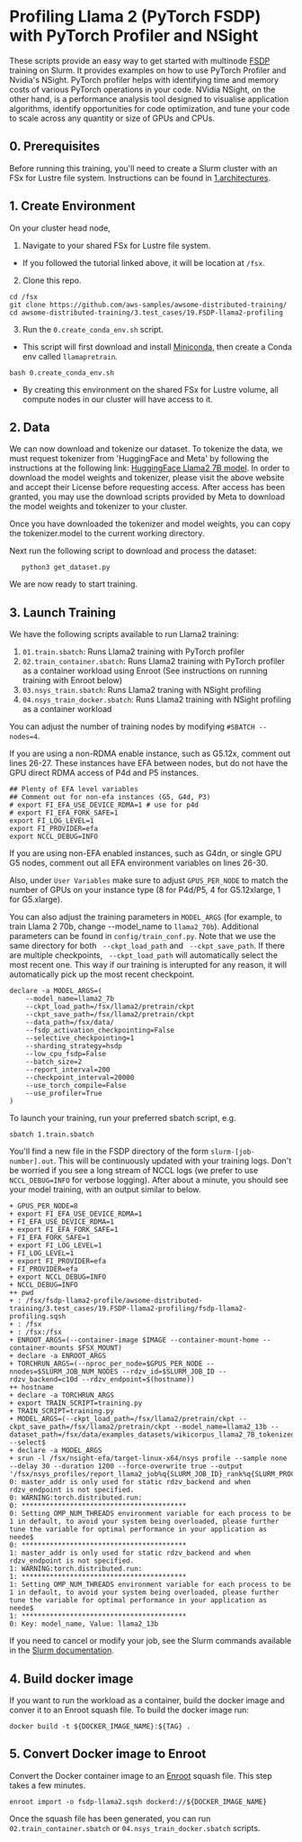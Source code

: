 # Profiling Llama 2 (PyTorch FSDP) with PyTorch Profiler and NSight

These scripts provide an easy way to get started with multinode [FSDP](https://pytorch.org/tutorials/intermediate/FSDP_tutorial.html) training on Slurm. It provides examples on how to use PyTorch Profiler and Nvidia's NSight. PyTorch profiler helps with identifying time and memory costs of various PyTorch operations in your code. NVidia NSight, on the other hand, is a performance analysis tool designed to visualise application algorithms, identify opportunities for code optimization, and tune your code to scale across any quantity or size of GPUs and CPUs. 

## 0. Prerequisites

Before running this training, you'll need to create a Slurm cluster with an FSx for Lustre file system. Instructions can be found in [1.architectures](../../1.architectures).

## 1. Create Environment

On your cluster head node, 
1. Navigate to your shared FSx for Lustre file system.
* If you followed the tutorial linked above, it will be location at `/fsx`.   
2. Clone this repo. 

```
cd /fsx
git clone https://github.com/aws-samples/awsome-distributed-training/
cd awsome-distributed-training/3.test_cases/19.FSDP-llama2-profiling
```

3. Run the `0.create_conda_env.sh` script. 
* This script will first download and install [Miniconda](https://docs.conda.io/projects/miniconda/en/latest/), then create a Conda env called `llamapretrain`.

```
bash 0.create_conda_env.sh
```

* By creating this environment on the shared FSx for Lustre volume, all compute nodes in our cluster will have access to it.

## 2. Data

We can now download and tokenize our dataset. To tokenize the data, we must request tokenizer from 'HuggingFace and Meta' by following the instructions at the following link: [HuggingFace Llama2 7B model](https://huggingface.co/meta-llama/Llama-2-7b). In order to download the model weights and tokenizer, please visit the above website and accept their License before requesting access. After access has been granted, you may use the download scripts provided by Meta to download the model weights and tokenizer to your cluster.

Once you have downloaded the tokenizer and model weights, you can copy the tokenizer.model to the current working directory. 

Next run the following script to download and process the dataset:

```
   python3 get_dataset.py
```
We are now ready to start training.

## 3. Launch Training

We have the following scripts available to run Llama2 training:
1. `01.train.sbatch`: Runs Llama2 training with PyTorch profiler
2. `02.train_container.sbatch`: Runs Llama2 training with PyTorch profiler as a container workload using Enroot (See instructions on running training with Enroot below)
3. `03.nsys_train.sbatch`: Runs Llama2 traning with NSight profiling
4. `04.nsys_train_docker.sbatch`: Runs Llama2 training with NSight profiling as a container workload

You can adjust the number of training nodes by modifying `#SBATCH --nodes=4`. 

If you are using a non-RDMA enable instance, such as G5.12x, comment out lines 26-27. These instances have EFA between nodes, but do not have the GPU direct RDMA access of P4d and P5 instances.

```
## Plenty of EFA level variables
## Comment out for non-efa instances (G5, G4d, P3)
# export FI_EFA_USE_DEVICE_RDMA=1 # use for p4d
# export FI_EFA_FORK_SAFE=1
export FI_LOG_LEVEL=1
export FI_PROVIDER=efa
export NCCL_DEBUG=INFO
```

If you are using non-EFA enabled instances, such as G4dn, or single GPU G5 nodes, comment out all EFA environment variables on lines 26-30.

Also, under `User Variables` make sure to adjust `GPUS_PER_NODE` to match the number of GPUs on your instance type (8 for P4d/P5, 4 for G5.12xlarge, 1 for G5.xlarge).

You can also adjust the training parameters in `MODEL_ARGS` (for example, to train Llama 2 70b, change --model_name to `llama2_70b`). Additional parameters can be found in `config/train_conf.py`. Note that we use the same directory for both ` --ckpt_load_path` and ` --ckpt_save_path`. If there are multiple checkpoints, ` --ckpt_load_path` will automatically select the most recent one. This way if our training is interupted for any reason, it will automatically pick up the most recent checkpoint.

```
declare -a MODEL_ARGS=(
    --model_name=llama2_7b
    --ckpt_load_path=/fsx/llama2/pretrain/ckpt
    --ckpt_save_path=/fsx/llama2/pretrain/ckpt
    --data_path=/fsx/data/
    --fsdp_activation_checkpointing=False
    --selective_checkpointing=1
    --sharding_strategy=hsdp
    --low_cpu_fsdp=False
    --batch_size=2
    --report_interval=200
    --checkpoint_interval=20000
    --use_torch_compile=False
    --use_profiler=True
)
```

To launch your training, run your preferred sbatch script, e.g.

```
sbatch 1.train.sbatch
```

You'll find a new file in the FSDP directory of the form `slurm-[job-number].out`. This will be continuously updated with your training logs. Don't be worried if you see a long stream of NCCL logs (we prefer to use `NCCL_DEBUG=INFO` for verbose logging). After about a minute, you should see your model training, with an output similar to below.

```
+ GPUS_PER_NODE=8
+ export FI_EFA_USE_DEVICE_RDMA=1
+ FI_EFA_USE_DEVICE_RDMA=1
+ export FI_EFA_FORK_SAFE=1
+ FI_EFA_FORK_SAFE=1
+ export FI_LOG_LEVEL=1
+ FI_LOG_LEVEL=1
+ export FI_PROVIDER=efa
+ FI_PROVIDER=efa
+ export NCCL_DEBUG=INFO
+ NCCL_DEBUG=INFO
++ pwd
+ : /fsx/fsdp-llama2-profile/awsome-distributed-training/3.test_cases/19.FSDP-llama2-profiling/fsdp-llama2-profiling.sqsh
+ : /fsx
+ : /fsx:/fsx
+ ENROOT_ARGS=(--container-image $IMAGE --container-mount-home --container-mounts $FSX_MOUNT)
+ declare -a ENROOT_ARGS
+ TORCHRUN_ARGS=(--nproc_per_node=$GPUS_PER_NODE --nnodes=$SLURM_JOB_NUM_NODES --rdzv_id=$SLURM_JOB_ID --rdzv_backend=c10d --rdzv_endpoint=$(hostname))
++ hostname
+ declare -a TORCHRUN_ARGS
+ export TRAIN_SCRIPT=training.py
+ TRAIN_SCRIPT=training.py
+ MODEL_ARGS=(--ckpt_load_path=/fsx/llama2/pretrain/ckpt --ckpt_save_path=/fsx/llama2/pretrain/ckpt --model_name=llama2_13b --dataset_path=/fsx/data/examples_datasets/wikicorpus_llama2_7B_tokenized_4k --select$
+ declare -a MODEL_ARGS
+ srun -l /fsx/nsight-efa/target-linux-x64/nsys profile --sample none --delay 30 --duration 1200 --force-overwrite true --output '/fsx/nsys_profiles/report_llama2_job%q{SLURM_JOB_ID}_rank%q{SLURM_PROCID}_on_%q$
0: master_addr is only used for static rdzv_backend and when rdzv_endpoint is not specified.
0: WARNING:torch.distributed.run:
0: *****************************************
0: Setting OMP_NUM_THREADS environment variable for each process to be 1 in default, to avoid your system being overloaded, please further tune the variable for optimal performance in your application as neede$
0: *****************************************
1: master_addr is only used for static rdzv_backend and when rdzv_endpoint is not specified.
1: WARNING:torch.distributed.run:
1: *****************************************
1: Setting OMP_NUM_THREADS environment variable for each process to be 1 in default, to avoid your system being overloaded, please further tune the variable for optimal performance in your application as neede$
1: *****************************************
0: Key: model_name, Value: llama2_13b
```

If you need to cancel or modify your job, see the Slurm commands available in the [Slurm documentation](https://slurm.schedmd.com/quickstart.html).

## 4. Build docker image
If you want to run the workload as a container, build the docker image and conver it to an Enroot squash file. To build the docker image run:

```
docker build -t ${DOCKER_IMAGE_NAME}:${TAG} .
```

## 5. Convert Docker image to Enroot
Convert the Docker container image to an [Enroot](https://github.com/NVIDIA/enroot) squash file. This step takes a few minutes.
```
enroot import -o fsdp-llama2.sqsh dockerd://${DOCKER_IMAGE_NAME}

```

Once the squash file has been generated, you can run `02.train_container.sbatch` or `04.nsys_train_docker.sbatch` scripts.